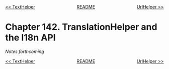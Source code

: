 <div>
<div style='float: left'><a href='ch141-texthelper.md'>&lt;&lt; TextHelper</a></div>
<div style='float: right'><a href='ch143-urlhelper.md'>UrlHelper &gt;&gt;</a></div>
<div style='float: inline-auto;text-align:center'><a href='README.md'>README</a></div>
<div style="clear: both"></div>
</div>

# Chapter 142. TranslationHelper and the I18n API

*Notes forthcoming*

<div>
<div style='float: left'><a href='ch141-texthelper.md'>&lt;&lt; TextHelper</a></div>
<div style='float: right'><a href='ch143-urlhelper.md'>UrlHelper &gt;&gt;</a></div>
<div style='float: inline-auto;text-align:center'><a href='README.md'>README</a></div>
<div style="clear: both"></div>
</div>